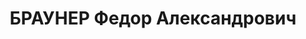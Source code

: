 ---
title: БРАУНЕР Федор Александрович
description: "1892 р. народження, м. Миколаїв, українець, із робітників, малоосвічений.\
  \ Проживав у м. Миколаєві. Слюсар, місце роботи невідоме. \n  Заарештований 07.07.1937\
  \ р. Військовою Колегією Верховного суду СРСР 24.11.1937 р. засуджений до розстрілу\
  \ з конфіскацією майна. Страчений 24.11.1937 р. \n  Реабілітований у 1957 р. Місце\
  \ поховання невідомо."
---
